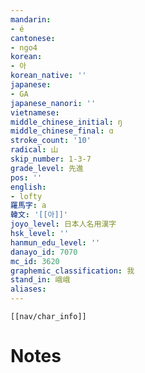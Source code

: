 ```yaml
---
mandarin:
- é
cantonese:
- ngo4
korean:
- 아
korean_native: ''
japanese:
- GA
japanese_nanori: ''
vietnamese:
middle_chinese_initial: ŋ
middle_chinese_final: ɑ
stroke_count: '10'
radical: 山
skip_number: 1-3-7
grade_level: 先進
pos: ''
english:
- lofty
羅馬字: a
韓文: '[[아]]'
joyo_level: 日本人名用漢字
hsk_level: ''
hanmun_edu_level: ''
danayo_id: 7070
mc_id: 3620
graphemic_classification: 我
stand_in: 峨峨
aliases:
---
```

```meta-bind-embed
[[nav/char_info]]
```

# Notes
